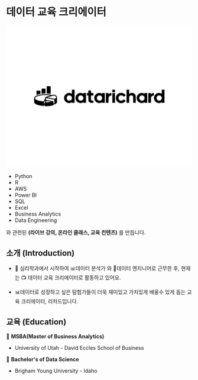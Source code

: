 # 데이터 교육 크리에이터

![datarichard](assets/img/datarichard.png)

- Python
- R
- AWS
- Power BI
- SQL
- Excel
- Business Analytics
- Data Engineering

와 관련된 **(라이브 강의, 온라인 클래스, 교육 컨텐츠)** 를 만듭니다.

## 소개 (Introduction)

- 📖 심리학과에서 시작하여 
📊데이터 분석가 와 🔧데이터 엔지니어로 근무한 후,
현재는 📺 데이터 교육 크리에이터로 활동하고 있어요.

- 📊데이터로 성장하고 싶은 탐험가들이 더욱 재미있고 가치있게 배울수 있게 돕는 
교육 크리에이터, 리차드입니다.

## 교육 (Education)

🏫 **MSBA(Master of Business Analytics)**

- University of Utah - David Eccles School of Business

🏫 **Bachelor's of Data Science**
- Brigham Young University - Idaho
